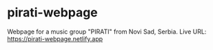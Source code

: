 # pirati-webpage

Webpage for a music group "PIRATI" from Novi Sad, Serbia.
Live URL: https://pirati-webpage.netlify.app